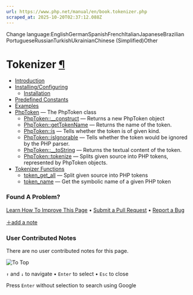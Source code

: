 ```yaml
---
url: https://www.php.net/manual/en/book.tokenizer.php
scraped_at: 2025-10-20T02:37:12.088Z
---
```


Change language:EnglishGermanSpanishFrenchItalianJapaneseBrazilian PortugueseRussianTurkishUkrainianChinese (Simplified)Other

# Tokenizer [¶](https://www.php.net/manual/en/book.tokenizer.php\#book.tokenizer)

- [Introduction](https://www.php.net/manual/en/intro.tokenizer.php)
- [Installing/Configuring](https://www.php.net/manual/en/tokenizer.setup.php)
  - [Installation](https://www.php.net/manual/en/tokenizer.installation.php)
- [Predefined Constants](https://www.php.net/manual/en/tokenizer.constants.php)
- [Examples](https://www.php.net/manual/en/tokenizer.examples.php)
- [PhpToken](https://www.php.net/manual/en/class.phptoken.php) — The PhpToken class
  - [PhpToken::\_\_construct](https://www.php.net/manual/en/phptoken.construct.php) — Returns a new PhpToken object
  - [PhpToken::getTokenName](https://www.php.net/manual/en/phptoken.gettokenname.php) — Returns the name of the token.
  - [PhpToken::is](https://www.php.net/manual/en/phptoken.is.php) — Tells whether the token is of given kind.
  - [PhpToken::isIgnorable](https://www.php.net/manual/en/phptoken.isignorable.php) — Tells whether the token would be ignored by the PHP parser.
  - [PhpToken::\_\_toString](https://www.php.net/manual/en/phptoken.tostring.php) — Returns the textual content of the token.
  - [PhpToken::tokenize](https://www.php.net/manual/en/phptoken.tokenize.php) — Splits given source into PHP tokens, represented by PhpToken objects.
- [Tokenizer Functions](https://www.php.net/manual/en/ref.tokenizer.php)
  - [token\_get\_all](https://www.php.net/manual/en/function.token-get-all.php) — Split given source into PHP tokens
  - [token\_name](https://www.php.net/manual/en/function.token-name.php) — Get the symbolic name of a given PHP token

### Found A Problem?

[Learn How To Improve This Page](https://github.com/php/doc-base/blob/master/README.md "This will take you to our contribution guidelines on GitHub")
•
[Submit a Pull Request](https://github.com/php/doc-en/blob/master/reference/tokenizer/book.xml)
•
[Report a Bug](https://github.com/php/doc-en/issues/new?body=From%20manual%20page:%20https:%2F%2Fphp.net%2Fbook.tokenizer%0A%0A---)

[＋add a note](https://www.php.net/manual/add-note.php?sect=book.tokenizer&repo=en&redirect=https://www.php.net/manual/en/book.tokenizer.php)

### User Contributed Notes

There are no user contributed notes for this page.

![To Top](https://www.php.net/images/to-top@2x.png)

`↑` and `↓` to navigate •
`Enter` to select •
`Esc` to close


Press `Enter` without
selection to search using Google